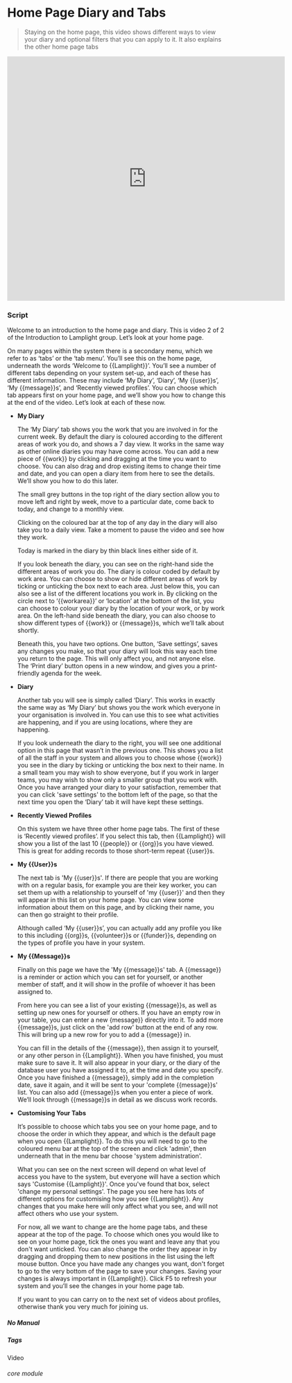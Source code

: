 # Home Page Diary and Tabs

> Staying on the home page, this video shows different ways to view your diary and optional filters that you can apply to it. It also explains the other home page tabs

<iframe width="640" height="564" src="https://player.vimeo.com/video/281952413" frameborder="0" allowFullScreen mozallowfullscreen webkitAllowFullScreen></iframe>

### Script

Welcome to an introduction to the home page and diary. This is video 2 of 2 of the Introduction to Lamplight group.
Let’s look at your home page.

On many pages within the system there is a secondary menu, which we refer to as ‘tabs’ or the ‘tab menu’. You’ll see this on the home page, underneath the words ‘Welcome to {{Lamplight}}’. You’ll see a number of different tabs depending on your system set-up, and each of these has different information. These may include ‘My Diary’, ‘Diary’, ‘My {{user}}s’, ‘My {{message}}s’, and ‘Recently viewed profiles’. You can choose which tab appears first on your home page, and we’ll show you how to change this at the end of the video.
Let’s look at each of these now.

- **My Diary**

   The ‘My Diary’ tab shows you the work that you are involved in for the current week. By default the diary is coloured according to the different areas of work you do, and shows a 7 day view. It works in the same way as other online diaries you may have come across. You can add a new piece of {{work}} by clicking and dragging at the time you want to choose. You can also drag and drop existing items to change their time and date, and you can open a diary item from here to see the details. We’ll show you how to do this later.

   The small grey buttons in the top right of the diary section allow you to move left and right by week, move to a particular date, come back to today, and change to a monthly view.

   Clicking on the coloured bar at the top of any day in the diary will also take you to a daily view. Take a moment to pause the video and see how they work.  

   Today is marked in the diary by thin black lines either side of it.

   If you look beneath the diary, you can see on the right-hand side the different areas of work you do. The diary is colour coded by default by work area. You can choose to show or hide different areas of work by ticking or unticking the box next to each area. Just below this, you can also see a list of the different locations you work in. By clicking on the circle next to ‘{{workarea}}’ or ‘location’ at the bottom of the list, you can choose to colour your diary by the location of your work, or by work area.
On the left-hand side beneath the diary, you can also choose to show different types of {{work}} or {{message}}s, which we’ll talk about shortly.  

   Beneath this, you have two options. One button, ‘Save settings’, saves any changes you make, so that your diary will look this way each time you return to the page. This will only affect you, and not anyone else. The ‘Print diary’ button opens in a new window, and gives you a print-friendly agenda for the week.

- **Diary**

   Another tab you will see is simply called ‘Diary’. This works in exactly the same way as ‘My Diary’ but shows you the work which everyone in your organisation is involved in. You can use this to see what activities are happening, and if you are using locations, where they are happening.

   If you look underneath the diary to the right, you will see one additional option in this page that wasn’t in the previous one. This shows you a list of all the staff in your system and allows you to choose whose {{work}} you see in the diary by ticking or unticking the box next to their name. In a small team you may wish to show everyone, but if you work in larger teams, you may wish to show only a smaller group that you work with. Once you have arranged your diary to your satisfaction, remember that you can click 'save settings' to the bottom left of the page, so that the next time you open the ‘Diary’ tab it will have kept these settings.

- **Recently Viewed Profiles**

   On this system we have three other home page tabs. The first of these is ‘Recently viewed profiles’. If you select this tab, then {{Lamplight}} will show you a list of the last 10 {{people}} or {{org}}s you have viewed. This is great for adding records to those short-term repeat {{user}}s.

- **My {{User}}s**

   The next tab is 'My {{user}}s'. If there are people that you are working with on a regular basis, for example you are their key worker, you can set them up with a relationship to yourself of 'my {{user}}' and then they will appear in this list on your home page. You can view some information about them on this page, and by clicking their name, you can then go straight to their profile.

   Although called ‘My {{user}}s’, you can actually add any profile you like to this including {{org}}s, {{volunteer}}s or {{funder}}s, depending on the types of profile you have in your system.

- **My {{Message}}s**

   Finally on this page we have the 'My {{message}}s' tab. A {{message}} is a reminder or action which you can set for yourself, or another member of staff, and it will show in the profile of whoever it has been assigned to.

   From here you can see a list of your existing {{message}}s, as well as setting up new ones for yourself or others. If you have an empty row in your table, you can enter a new {message}} directly into it. To add more {{message}}s, just click on the 'add row' button at the end of any row. This will bring up a new row for you to add a {{message}} in.

   You can fill in the details of the {{message}}, then assign it to yourself, or any other person in {{Lamplight}}. When you have finished, you must make sure to save it. It will also appear in your diary, or the diary of the database user you have assigned it to, at the time and date you specify. Once you have finished a {{message}}, simply add in the completion date, save it again, and it will be sent to your 'complete {{message}}s' list. You can also add {{message}}s when you enter a piece of work. We’ll look through {{message}}s in detail as we discuss work records.

- **Customising Your Tabs**

   It’s possible to choose which tabs you see on your home page, and to choose the order in which they appear, and which is the default page when you open {{Lamplight}}. To do this you will need to go to the coloured menu bar at the top of the screen and click 'admin', then underneath that in the menu bar choose 'system administration'. 

   What you can see on the next screen will depend on what level of access you have to the system, but everyone will have a section which says 'Customise {{Lamplight}}'. Once you've found that box, select 'change my personal settings'. The page you see here has lots of different options for customising how you see {{Lamplight}}. Any changes that you make here will only affect what you see, and will not affect others who use your system.  

   For now, all we want to change are the home page tabs, and these appear at the top of the page. To choose which ones you would like to see on your home page, tick the ones you want and leave any that you don't want unticked. You can also change the order they appear in by dragging and dropping them to new positions in the list using the left mouse button. Once you have made any changes you want, don't forget to go to the very bottom of the page to save your changes. Saving your changes is always important in {{Lamplight}}. Click F5 to refresh your system and you’ll see the changes in your home page tab.


   If you want to you can carry on to the next set of videos about profiles, otherwise thank you very much for joining us.


##### No Manual

##### Tags
Video

###### core module
